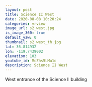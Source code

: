 ```yaml
---
layout: post
title: Science II West
date: 2020-08-08 10:20:24
categories: vrview
image_url: s2_west.jpg
is_image_360: true
default_yaw: 0
thumbnail: s2_west_th.jpg
lat: 36.814932
lon: -119.7439002
elevation: 103
youtube_id: McZhs5LMu1o
description: Science II West
---
```

West entrance of the Science II building
